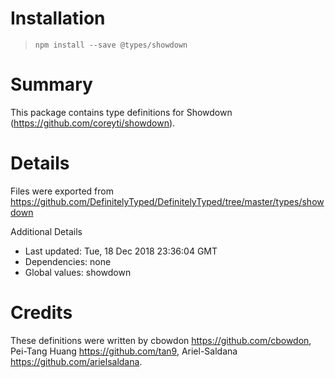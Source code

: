 # Installation
> `npm install --save @types/showdown`

# Summary
This package contains type definitions for Showdown (https://github.com/coreyti/showdown).

# Details
Files were exported from https://github.com/DefinitelyTyped/DefinitelyTyped/tree/master/types/showdown

Additional Details
 * Last updated: Tue, 18 Dec 2018 23:36:04 GMT
 * Dependencies: none
 * Global values: showdown

# Credits
These definitions were written by cbowdon <https://github.com/cbowdon>, Pei-Tang Huang <https://github.com/tan9>, Ariel-Saldana <https://github.com/arielsaldana>.
